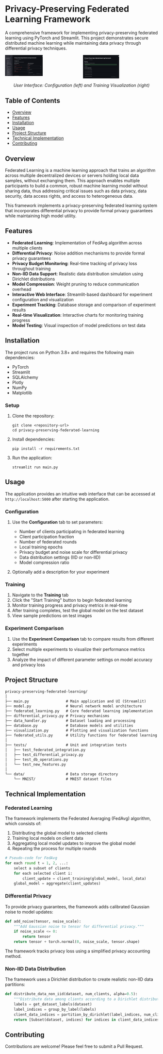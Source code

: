 
# Privacy-Preserving Federated Learning Framework

A comprehensive framework for implementing privacy-preserving federated learning using PyTorch and Streamlit. This project demonstrates secure distributed machine learning while maintaining data privacy through differential privacy techniques.

<div align="center">
  <div style="display: grid; grid-template-columns: 1fr 1fr; gap: 10px;">
    <img src="docs/assets/demo1.png" alt="Configuration tab of the Federated Learning Framework" width="50%"/>
    <img src="docs/assets/demo2.png" alt="Training visualization and progress monitoring" width="48%"/>
  </div>
  <p><em>User Interface: Configuration (left) and Training Visualization (right)</em></p>
</div>

## Table of Contents
- [Overview](#overview)
- [Features](#features)
- [Installation](#installation)
- [Usage](#usage)
- [Project Structure](#project-structure)
- [Technical Implementation](#technical-implementation)
- [Contributing](#contributing)

## Overview

Federated Learning is a machine learning approach that trains an algorithm across multiple decentralized devices or servers holding local data samples, without exchanging them. This approach enables multiple participants to build a common, robust machine learning model without sharing data, thus addressing critical issues such as data privacy, data security, data access rights, and access to heterogeneous data.

This framework implements a privacy-preserving federated learning system that incorporates differential privacy to provide formal privacy guarantees while maintaining high model utility.

## Features

- **Federated Learning**: Implementation of FedAvg algorithm across multiple clients
- **Differential Privacy**: Noise addition mechanisms to provide formal privacy guarantees
- **Privacy Budget Monitoring**: Real-time tracking of privacy loss throughout training
- **Non-IID Data Support**: Realistic data distribution simulation using Dirichlet distributions
- **Model Compression**: Weight pruning to reduce communication overhead
- **Interactive Web Interface**: Streamlit-based dashboard for experiment configuration and visualization
- **Experiment Tracking**: Database storage and comparison of experiment results
- **Real-time Visualization**: Interactive charts for monitoring training progress
- **Model Testing**: Visual inspection of model predictions on test data

## Installation

The project runs on Python 3.8+ and requires the following main dependencies:
- PyTorch
- Streamlit
- SQLAlchemy
- Plotly
- NumPy
- Matplotlib

### Setup

1. Clone the repository:
   ```
   git clone <repository-url>
   cd privacy-preserving-federated-learning
   ```

2. Install dependencies:
   ```
   pip install -r requirements.txt
   ```

3. Run the application:
   ```
   streamlit run main.py
   ```

## Usage

The application provides an intuitive web interface that can be accessed at `http://localhost:5000` after starting the application.

### Configuration

1. Use the **Configuration** tab to set parameters:
   - Number of clients participating in federated learning
   - Client participation fraction
   - Number of federated rounds
   - Local training epochs
   - Privacy budget and noise scale for differential privacy
   - Data distribution settings (IID or non-IID)
   - Model compression ratio

2. Optionally add a description for your experiment

### Training

1. Navigate to the **Training** tab
2. Click the "Start Training" button to begin federated learning
3. Monitor training progress and privacy metrics in real-time
4. After training completes, test the global model on the test dataset
5. View sample predictions on test images

### Experiment Comparison

1. Use the **Experiment Comparison** tab to compare results from different experiments
2. Select multiple experiments to visualize their performance metrics together
3. Analyze the impact of different parameter settings on model accuracy and privacy loss

## Project Structure

```
privacy-preserving-federated-learning/
│
├── main.py                 # Main application and UI (Streamlit)
├── model.py                # Neural network model architecture
├── federated_learning.py   # Core federated learning implementation
├── differential_privacy.py # Privacy mechanisms
├── data_handler.py         # Dataset loading and processing
├── database.py             # Database models and utilities
├── visualization.py        # Plotting and visualization functions
├── federated_utils.py      # Utility functions for federated learning
│
├── tests/                  # Unit and integration tests
│   ├── test_federated_integration.py
│   ├── test_differential_privacy.py
│   ├── test_db_operations.py
│   └── test_new_features.py
│
└── data/                   # Data storage directory
    └── MNIST/              # MNIST dataset files
```

## Technical Implementation

### Federated Learning

The framework implements the Federated Averaging (FedAvg) algorithm, which consists of:
1. Distributing the global model to selected clients
2. Training local models on client data
3. Aggregating local model updates to improve the global model
4. Repeating the process for multiple rounds

```python
# Pseudo-code for FedAvg
for each round t = 1, 2, ...:
    select a subset of clients
    for each selected client i:
        client_update = client_training(global_model, local_data)
    global_model = aggregate(client_updates)
```

### Differential Privacy

To provide privacy guarantees, the framework adds calibrated Gaussian noise to model updates:

```python
def add_noise(tensor, noise_scale):
    """Add Gaussian noise to tensor for differential privacy."""
    if noise_scale <= 0:
        return tensor
    return tensor + torch.normal(0, noise_scale, tensor.shape)
```

The framework tracks privacy loss using a simplified privacy accounting method.

### Non-IID Data Distribution

The framework uses a Dirichlet distribution to create realistic non-IID data partitions:

```python
def distribute_data_non_iid(dataset, num_clients, alpha=0.5):
    """Distribute data among clients according to a Dirichlet distribution."""
    labels = get_dataset_labels(dataset)
    label_indices = group_by_label(labels)
    client_data_indices = partition_by_dirichlet(label_indices, num_clients, alpha)
    return [Subset(dataset, indices) for indices in client_data_indices]
```

## Contributing

Contributions are welcome! Please feel free to submit a Pull Request.
